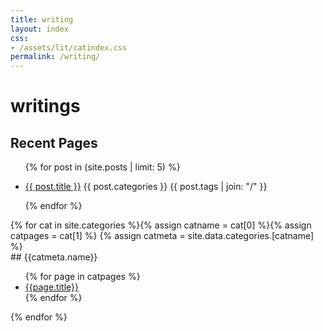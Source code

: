 ```yaml
---
title: writing
layout: index
css: 
- /assets/lit/catindex.css
permalink: /writing/
---
```


# writings

<div class="latestposts">
  <h2 id="latestposts">Recent Pages</h2>
  <ul>
    {% for post in (site.posts | limit: 5) %}
    <li>
      <p class="postinfo">
        <a class="postlink" href="{{ post.url }}">{{ post.title }}</a>
        <span class="postcat">{{ post.categories }}</span>
        <span class="posttags">{{ post.tags | join: "/" }}</span>
      </p>
    </li>
    {% endfor %}
  </ul>
</div>

<div class="catindex">
{% for cat in site.categories %}{% assign catname = cat[0] %}{% assign catpages = cat[1] %}
{% assign catmeta = site.data.categories.[catname] %}
<section class="category">
## {{catmeta.name}}
<ul>
{% for page in catpages %}<li><a href="{{page.url}}">{{page.title}}</a></li>{% endfor %}
</ul>
</section>
{% endfor %}
</div>